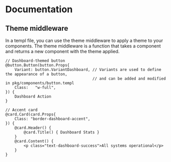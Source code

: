 # Documentation

## Theme middleware

In a templ file, you can use the theme middleware to apply a theme to your components. The theme middleware is a function that takes a component and returns a new component with the theme applied.

```templ
// Dashboard-themed button
@button.Button(button.Props{
    Variant: button.VariantDashboard, // Variants are used to define the appearance of a button,
                                      // and can be added and modified in pkg/components/button.templ
    Class:   "w-full",
}) {
    Dashboard Action
}

// Accent card
@card.Card(card.Props{
    Class: "border-dashboard-accent",
}) {
    @card.Header() {
        @card.Title() { Dashboard Stats }
    }
    @card.Content() {
        <p class="text-dashboard-success">All systems operational</p>
    }
}
```
